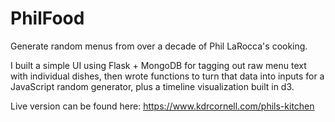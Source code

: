 # PhilFood
Generate random menus from over a decade of Phil LaRocca's cooking.

I built a simple UI using Flask + MongoDB for tagging out raw menu text with individual dishes, then wrote functions to turn that data into inputs for a JavaScript random generator, plus a timeline visualization built in d3.

Live version can be found here: https://www.kdrcornell.com/phils-kitchen
